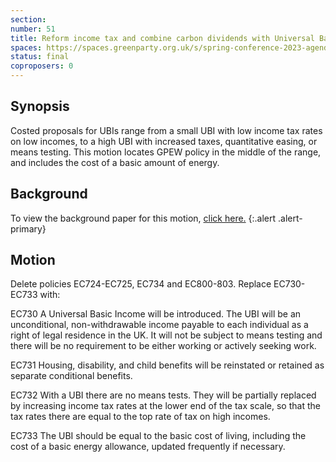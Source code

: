 ```yaml
---
section:
number: 51
title: Reform income tax and combine carbon dividends with Universal Basic Incomes.
spaces: https://spaces.greenparty.org.uk/s/spring-conference-2023-agenda-forum/?contentId=120007
status: final
coproposers: 0
---
```

## Synopsis
Costed proposals for UBIs range from a small UBI with low income tax rates on low incomes, to a high UBI with increased taxes, quantitative easing, or means testing. This motion locates GPEW policy in the middle of the range, and includes the cost of a basic amount of energy.

## Background
To view the background paper for this motion, [click here.](https://spaces.greenparty.org.uk/s/universal-basic-income/?contentId=120030)
{:.alert .alert-primary}

## Motion
Delete policies EC724-EC725, EC734 and EC800-803.
Replace EC730-EC733 with:

EC730 A Universal Basic Income will be introduced. The UBI will be an unconditional, non-withdrawable income payable to each individual as a right of legal residence in the UK. It will not be subject to means testing and there will be no requirement to be either working or actively seeking work.

EC731 Housing, disability, and child benefits will be reinstated or retained as separate conditional benefits.

EC732 With a UBI there are no means tests. They will be partially replaced by increasing income tax rates at the lower end of the tax scale, so that the tax rates there are equal to the top rate of tax on high incomes.

EC733 The UBI should be equal to the basic cost of living, including the cost of a basic energy allowance, updated frequently if necessary.
